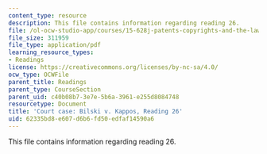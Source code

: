 ```yaml
---
content_type: resource
description: This file contains information regarding reading 26.
file: /ol-ocw-studio-app/courses/15-628j-patents-copyrights-and-the-law-of-intellectual-property-spring-2013/62335bd8e607d6b6fd50edfaf14590a6_MIT15_628JS13_read26.pdf
file_size: 311959
file_type: application/pdf
learning_resource_types:
- Readings
license: https://creativecommons.org/licenses/by-nc-sa/4.0/
ocw_type: OCWFile
parent_title: Readings
parent_type: CourseSection
parent_uid: c40b08b7-3e7e-5b6a-3961-e255d8084748
resourcetype: Document
title: 'Court case: Bilski v. Kappos, Reading 26'
uid: 62335bd8-e607-d6b6-fd50-edfaf14590a6
---
```

This file contains information regarding reading 26.